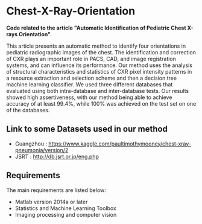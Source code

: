 # Chest-X-Ray-Orientation

<b>Code related to the article "Automatic Identification of Pediatric Chest X-rays Orientation".</b>

This article presents an automatic method to identify four orientations in pediatric radiographic images of the chest. The identification and correction of CXR plays an important role in PACS, CAD, and image registration systems, and can influence its performance. Our method uses the analysis of structural characteristics and statistics of CXR pixel intensity patterns in a resource extraction and selection scheme and then a decision tree machine learning classifier.  We used three different databases that evaluated using both intra-database and inter-database tests. Our results showed high assertiveness, with our method being able to achieve accuracy of at least 99.4%, while 100% was achieved on the test set on one of the databases.


## Link to some Datasets used in our method

* Guangzhou : https://www.kaggle.com/paultimothymooney/chest-xray-pneumonia/version/2
* JSRT : http://db.jsrt.or.jp/eng.php


## Requirements

The main requirements are listed below:

* Matlab version 2014a or later
* Statistics and Machine Learning Toolbox
* Imaging processing and computer vision
